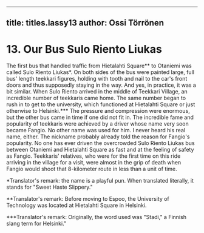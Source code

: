 
---

title: titles.lassy13
author: Ossi Törrönen
---


    
# 13. Our Bus Sulo Riento Liukas

The first bus that handled traffic from Hietalahti Square\*\* to Otaniemi was called Sulo Riento Liukas\*. On both sides of the bus were painted large, full bus' length teekkari figures, holding with tooth and nail to the car's front doors and thus supposedly staying in the way. And yes, in practice, it was a bit similar. When Sulo Riento arrived in the middle of Teekkari Village, an incredible number of teekkaris came home. The same number began to rush in to get to the university, which functioned at Hietalahti Square or just otherwise to Helsinki.\*\*\* The pressure and compression were enormous, but the other bus came in time if one did not fit in. The incredible fame and popularity of teekkaris were achieved by a driver whose name very soon became Fangio. No other name was used for him. I never heard his real name, either. The nickname probably already told the reason for Fangio's popularity. No one has ever driven the overcrowded Sulo Riento Liukas bus between Otaniemi and Hietalahti Square as fast and at the feeling of safety as Fangio.  Teekkaris' relatives, who were for the first time on this ride arriving in the village for a visit, were almost in the grip of death when Fangio would shoot that 8-kilometer route in less than a unit of time.

\*Translator's remark: the name is a playful pun. When translated literally, it stands for "Sweet Haste Slippery."

\*\*Translator's remark: Before moving to Espoo, the University of Technology was located at Hietalahti Square in Helsinki.

\*\*\*Translator's remark: Originally, the word used was "Stadi," a Finnish slang term for Helsinki."
